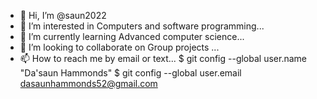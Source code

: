 - 👋 Hi, I’m @saun2022
- 👀 I’m interested in Computers and software programming...
- 🌱 I’m currently learning Advanced computer science...
- 💞️ I’m looking to collaborate on Group projects ...
- 📫 How to reach me by email or text...
$ git config --global user.name "Da'saun Hammonds"
$ git config --global user.email dasaunhammonds52@gmail.com

<!---
saun2022/saun2022 is a ✨ special ✨ repository because its `README.md` (this file) appears on your GitHub profile.
You can click the Preview link to take a look at your changes.
--->
